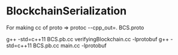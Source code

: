 # BlockchainSerialization


For making cc of proto => protoc --cpp_out=. BCS.proto 

g++ -std=c++11 BCS.pb.cc verifyingBlockchain.cc -lprotobuf
g++ -std=c++11 BCS.pb.cc main.cc -lprotobuf
